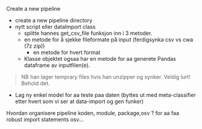 

Create a new pipeline
- create a new pipeline directory
- nytt script eller dataImport class
  - splitte hannes get_csv_file funksjon inn i 3 metoder.
  - en metode for å sjekke fileformate på input (ferdigsynka csv vs cwa (7z zip))
     - en metode for hvert format
  - Klasse objektet ogsaa har en metode for aa generete Pandas dataframe av inputfilen(e).

> NB han lager temprary files hvis han unzipper og synker. Veldig lurt! Behold det.

- Lag ny enkel model for aa teste paa daten (byttes ut med meta-classifier etter hvert som vi ser at data-import og gen funker)

Hvordan organisere pipeline koden, module, package,osv ? for aa faa robust import statements osv...
